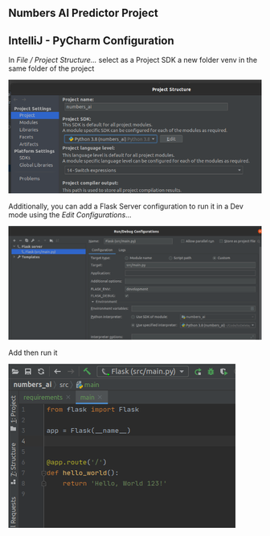 ## Numbers AI Predictor Project



## IntelliJ - PyCharm Configuration
In _File / Project Structure..._ select as a Project SDK a new folder venv in 
the same folder of the project

<img src="../images/IDE-Python-SDK.png" alt="IDE - Python - SDK">

Additionally, you can add a Flask Server configuration to run it in a Dev mode
using the _Edit Configurations..._

<img src="../images/IDE-Python-FlaskServer.png" alt="IDE - Python - Flask server">

Add then run it

<img src="../images/IDE-Python-DevServer.png" alt="IDE - Python - Dev Server">
